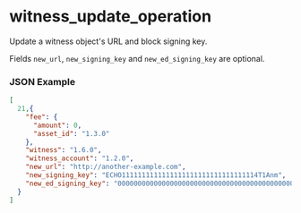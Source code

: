 # witness_update_operation

Update a witness object's URL and block signing key.

Fields `new_url`, `new_signing_key` and `new_ed_signing_key` are optional.

### JSON Example

```json
[
  21,{
    "fee": {
      "amount": 0,
      "asset_id": "1.3.0"
    },
    "witness": "1.6.0",
    "witness_account": "1.2.0",
    "new_url": "http://another-example.com",
    "new_signing_key": "ECHO1111111111111111111111111111111114T1Anm",
    "new_ed_signing_key": "0000000000000000000000000000000000000000000000000000000000000000"
  }
]
```